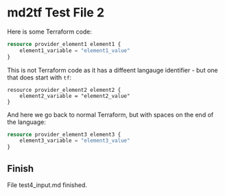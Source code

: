 # md2tf Test File 2

Here is some Terraform code:

```tf
resource provider_element1 element1 {
    element1_variable = "element1_value"
}
```

This is not Terraform code as it has a diffeent langauge identifier - but one that does start with `tf`:


```tfsomething
resource provider_element2 element2 {
    element2_variable = "element2_value"
}
```

And here we go back to normal Terraform, but with spaces on the end of the language:

```tf    
resource provider_element3 element3 {
    element3_variable = "element3_value"
}
```

## Finish

File test4_input.md finished.

